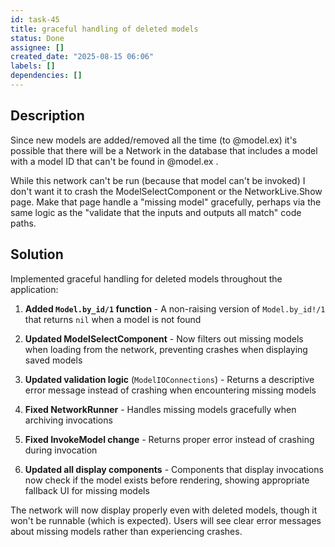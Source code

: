 ```yaml
---
id: task-45
title: graceful handling of deleted models
status: Done
assignee: []
created_date: "2025-08-15 06:06"
labels: []
dependencies: []
---
```


## Description

Since new models are added/removed all the time (to @model.ex) it's possible
that there will be a Network in the database that includes a model with a model
ID that can't be found in @model.ex .

While this network can't be run (because that model can't be invoked) I don't
want it to crash the ModelSelectComponent or the NetworkLive.Show page. Make
that page handle a "missing model" gracefully, perhaps via the same logic as the
"validate that the inputs and outputs all match" code paths.

## Solution

Implemented graceful handling for deleted models throughout the application:

1. **Added `Model.by_id/1` function** - A non-raising version of `Model.by_id!/1` that returns `nil` when a model is not found

2. **Updated ModelSelectComponent** - Now filters out missing models when loading from the network, preventing crashes when displaying saved models

3. **Updated validation logic** (`ModelIOConnections`) - Returns a descriptive error message instead of crashing when encountering missing models

4. **Fixed NetworkRunner** - Handles missing models gracefully when archiving invocations

5. **Fixed InvokeModel change** - Returns proper error instead of crashing during invocation

6. **Updated all display components** - Components that display invocations now check if the model exists before rendering, showing appropriate fallback UI for missing models

The network will now display properly even with deleted models, though it won't be runnable (which is expected). Users will see clear error messages about missing models rather than experiencing crashes.
